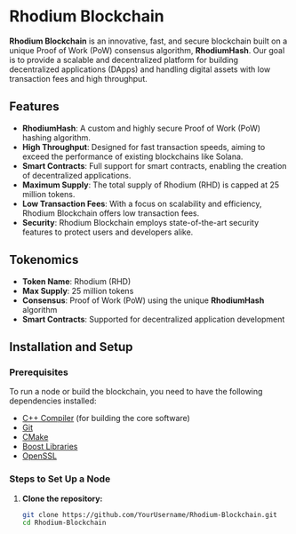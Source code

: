 # Rhodium Blockchain

**Rhodium Blockchain** is an innovative, fast, and secure blockchain built on a unique Proof of Work (PoW) consensus algorithm, **RhodiumHash**. Our goal is to provide a scalable and decentralized platform for building decentralized applications (DApps) and handling digital assets with low transaction fees and high throughput.

## Features

- **RhodiumHash**: A custom and highly secure Proof of Work (PoW) hashing algorithm.
- **High Throughput**: Designed for fast transaction speeds, aiming to exceed the performance of existing blockchains like Solana.
- **Smart Contracts**: Full support for smart contracts, enabling the creation of decentralized applications.
- **Maximum Supply**: The total supply of Rhodium (RHD) is capped at 25 million tokens.
- **Low Transaction Fees**: With a focus on scalability and efficiency, Rhodium Blockchain offers low transaction fees.
- **Security**: Rhodium Blockchain employs state-of-the-art security features to protect users and developers alike.

## Tokenomics

- **Token Name**: Rhodium (RHD)
- **Max Supply**: 25 million tokens
- **Consensus**: Proof of Work (PoW) using the unique **RhodiumHash** algorithm
- **Smart Contracts**: Supported for decentralized application development

## Installation and Setup

### Prerequisites

To run a node or build the blockchain, you need to have the following dependencies installed:

- [C++ Compiler](https://gcc.gnu.org/) (for building the core software)
- [Git](https://git-scm.com/)
- [CMake](https://cmake.org/install/)
- [Boost Libraries](https://www.boost.org/)
- [OpenSSL](https://www.openssl.org/)

### Steps to Set Up a Node

1. **Clone the repository:**
   ```bash
   git clone https://github.com/YourUsername/Rhodium-Blockchain.git
   cd Rhodium-Blockchain
